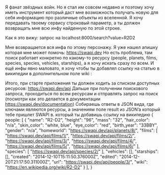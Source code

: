 Я фанат звёздных войн. Но я стал им совсем недавно и поэтому хочу иметь инструмент который даст мне возможность получать новую для себя информацию про различные объекты из вселенной.
Я хочу передавать твоему сервису строковый параметр, 
а ты должен возвращать мне всю инфу найденную по этой строке.

Как я это вижу:
запрос на localhost:8000/search?value=R2D2

Мне возвращается вся инфа по этому персонажу.
Я уже нашел апишку которая мне может помочь: https://swapi.dev 
Но есть проблема, там поиск работает конкретно по какому-то ресурсу (people, planets, films, species, species, vehicles, starships), 
а я хочу искать сразу по всем. 
И ещё инфы явно маловато, я хочу чтобы ты добавлял ссылку на статью в википедии в дополнительном поле 
wiki
:

Итого, при старте приложения ты должен ходить за списком доступных ресурсов: https://swapi.dev/api 
Дальше при получении поискового запроса, проходиться по всем ресурсам и отправлять запрос на поиск (посмотри как это делается в документации https://swapi.dev/documentation)
Собираешь ответы в JSON вида, где ключами являются ресурсы,  а значениям поле result из JSON’a который тебе пришлет SWAPI в. который ты добавишь ссылку на википедию
{
        people: [
         {
            "name": "R2-D2", 
            "height": "96", 
            "mass": "32", 
            "hair_color": "n/a", 
            "skin_color": "white, blue", 
            "eye_color": "red", 
            "birth_year": "33BBY", 
            "gender": "n/a", 
            "homeworld": "https://swapi.dev/api/planets/8/", 
            "films": [
                "https://swapi.dev/api/films/1/", 
                "https://swapi.dev/api/films/2/", 
                "https://swapi.dev/api/films/3/", 
                "https://swapi.dev/api/films/4/", 
                "https://swapi.dev/api/films/5/", 
                "https://swapi.dev/api/films/6/"
            ], 
            "species": [
                "https://swapi.dev/api/species/2/"
            ], 
            "vehicles": [], 
            "starships": [], 
            "created": "2014-12-10T15:11:50.376000Z", 
            "edited": "2014-12-20T21:17:50.311000Z", 
            "url": "https://swapi.dev/api/people/3/",
            "wiki": "https://en.wikipedia.org/wiki/R2-D2"
         }
        ],
      }
